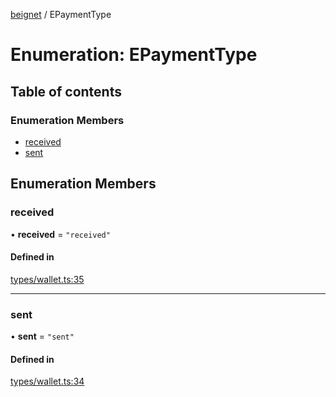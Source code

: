 [beignet](../README.md) / EPaymentType

# Enumeration: EPaymentType

## Table of contents

### Enumeration Members

- [received](EPaymentType.md#received)
- [sent](EPaymentType.md#sent)

## Enumeration Members

### received

• **received** = ``"received"``

#### Defined in

[types/wallet.ts:35](https://github.com/coreyphillips/beignet/blob/f8e8e28/src/types/wallet.ts#L35)

___

### sent

• **sent** = ``"sent"``

#### Defined in

[types/wallet.ts:34](https://github.com/coreyphillips/beignet/blob/f8e8e28/src/types/wallet.ts#L34)
